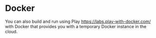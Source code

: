 # Docker


You can also build and run using Play https://labs.play-with-docker.com/ with Docker that provides you with a temporary Docker instance in the cloud.
